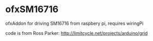 # ofxSM16716
ofxAddon for driving SM16716 from raspbery pi, requires wiringPi

code is from Ross Parker: http://limitcycle.net/projects/arduino/grid

